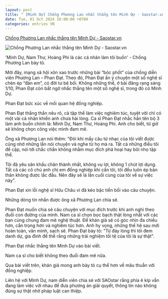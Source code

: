 ```yaml
---
layout: post
title: " [Minh Dự] Chồng Phương Lan nhắc thẳng tên Minh Dự - Saostar.vn"
date: Tue, 01 Oct 2024 10:00:00 +0700
categories: entries VN
---
```

[Chồng Phương Lan nhắc thẳng tên Minh Dự - Saostar.vn](https://www.saostar.vn/giai-tri/chong-phuong-lan-nhac-thang-ten-minh-du-202410010854192989.html)

![Chồng Phương Lan nhắc thẳng tên Minh Dự - Saostar.vn](https://ss-images.saostar.vn/fb1200png_2/2024/10/1/pc/1727744594086/nwhw2k4yuq1-y1jwgrr9uk2-595op06l1v3.jpg/fbsscover.png)

'Minh Dự, Nam Thư, Hoàng Phi là các cá nhân làm tôi buồn' - Chồng Phương Lan bày tỏ.

Mới đây, mạng xã hội xôn xao trước những bài “bóc phốt” của chồng diễn viên Phương Lan – Phan Đạt. Theo đó, Phan Đạt ẩn ý chuyện một số nghệ sĩ chèn ép “đàn em”, có đời tư bê bối. Không những thế, ở bài đăng rạng sáng 1/10, Phan Đạt còn bất ngờ nhắc thẳng tên một số nghệ sĩ, trong đó có Minh Dự.

Phan Đạt bức xúc về mối quan hệ đồng nghiệp.

Phan Đạt thẳng thắn nêu rõ, cả tập thể làm việc nghiêm túc, tuyệt vời chỉ có một vài cá nhân khiến anh chưa hài lòng. Ca sĩ Phan Đạt nhắc hẳn tên bộ 3 làm anh buồn chính là: Minh Dự, Nam Thư, Hoàng Phi. Anh cho biết, từ giờ sẽ không chọn công việc mình đam mê.

Ông xã Phương Lan nói thêm: "Đôi khi mấy câu từ nhạc của tôi viết được cũng nhờ những lần nói chuyện và nghe từ họ mà ra. Tất cả những điều tôi đề cập, nói tới chắc chắn không nhằm mục đích phá hoại hay bôi nhọ tập thể.

Tôi đã yêu sân khấu chân thành nhất, không vụ lợi, không 1 chút lợi dụng. Tất cả các cô chú anh chị em đồng nghiệp khi cần tôi, tôi đều luôn ép bản thân không được lắc đầu. Nên đây sẽ là lần cuối cùng của tôi về sự việc này".

Phan Đạt xin lỗi nghệ sĩ Hữu Châu vì đã kéo bậc tiền bối vào câu chuyện.

Những dòng tin nhắn được ông xã Phương Lan chia sẻ.

Phan Đạt muốn chia sẻ câu chuyện với mục đích trước khi anh nghỉ theo đuổi con đường của mình. Nam ca sĩ chọn bọc bạch thật lòng nhất với các bạn cùng chung đam mê nghệ thuật. Để khán giả sẽ có góc nhìn đa chiều hơn, cẩn trọng hơn và nghiêm túc hơn. Anh hy vọng, những thế hệ sau mới hoàn toàn, văn mình, sạch sẽ. Phan Đạt bày tỏ: "Từ đáy lòng thì tôi đem danh dự, gia đình để thề rằng những trải nghiệm tồi tệ của tôi là sự thật".

Phan Đạt nhắc thẳng tên Minh Dự vào bài viết.

Nam ca sĩ cho biết không theo đuổi đam mê nữa.

Qua bài viết trên, khán giả mong anh bày tỏ cụ thể hơn về mâu thuẫn với đồng nghiệp.

Liên hệ với Minh Dự, nam diễn viên chia sẻ với SAOstar rằng phía ê kíp vẫn đang làm việc với nhau để đưa phương án giải quyết, thông tin nào không đúng sự thật nhờ pháp luật can thiệp.

